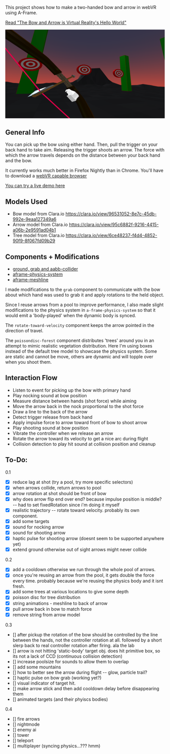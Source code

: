 This project shows how to make a two-handed bow and arrow in webVR using A-Frame.

[Read "The Bow and Arrow is Virtual Reality's Hello World"](https://medium.com/@jamesbpollack/the-bow-arrow-is-virtual-realitys-hello-world-b0556faa3ef8)

![Alt text](captures/cap1.png?raw=true "Early Tests")

## General Info

You can pick up the bow using either hand.  Then, pull the trigger on your back hand to take aim.  Releasing the trigger shoots an arrow.  The force with which the arrow travels depends on the distance between your back hand and the bow. 

It currently works much better in Firefox Nightly than in Chrome.  You'll have to download a [webVR capable browser](https://webvr.info/)

[You can try a live demo here](https://imgntn.github.io/jBow/)

## Models Used

- Bow model from Clara.io https://clara.io/view/96531052-8e7c-45db-992e-9eaa127349a6
- Arrow model from Clara.io https://clara.io/view/95c6882f-9216-4415-a06b-2e9591ad04b1
- Tree model from Clara.io https://clara.io/view/6ce48237-f4d4-4852-90f9-8f067fd09b29

## Components + Modifications

- [ground, grab and aabb-collider](https://github.com/aframevr/aframe/tree/master/examples/showcase/tracked-controls/components)
- [aframe-physics-system](https://github.com/donmccurdy/aframe-physics-system)
- [aframe-meshline](https://github.com/andreasplesch/aframe-meshline-component)

I made modifications to the ```grab``` component to communicate with the bow about which hand was used to grab it and apply rotations to the held object.

Since I reuse arrows from a pool to improve performance, I also made slight modifications to the physics system in ```a-frame-physics-system``` so that it would emit a 'body-played' when the dynamic body is synced.

The ```rotate-toward-velocity``` component keeps the arrow pointed in the direction of travel.

The ```poissondisc-forest``` component distributes 'trees' around you in an attempt to mimic realistic vegetation distribution.  Here I'm using boxes instead of the default tree model to showcase the physics system.  Some are static and cannot be move, others are dynamic and will topple over when you shoot them.

## Interaction Flow 

- Listen to event for picking up the bow with primary hand
- Play nocking sound at bow position
- Measure distance between hands (shot force) while aiming
- Move the arrow back in the nock proportional to the shot force
- Draw a line to the back of the arrow
- Detect trigger release from back hand
- Apply impulse force to arrow toward front of bow to shoot arrow
- Play shooting sound at bow position
- Vibrate the controller when we release an arrow
- Rotate the arrow toward its velocity to get a nice arc during flight
- Collision detection to play hit sound at collision position and cleanup

## To-Do:

0.1
- [x] reduce lag at shot (try a pool, try more specific selectors)
- [x] when arrows collide, return arrows to pool
- [x] arrow rotation at shot should be front of bow
- [x] why does arrow flip end over end?  because impulse position is middle? -- had to set fixedRotation since i'm doing it myself
- [x] realistic trajectory -- rotate toward velocity. probably its own component. 
- [x] add some targets
- [x] sound for nocking arrow
- [x] sound for shooting arrow
- [x] haptic pulse for shooting arrow (doesnt seem to be supported anywhere yet)
- [x] extend ground otherwise out of sight arrows might never collide

0.2
- [x] add a cooldown otherwise we run through the whole pool of arrows.
- [x] once you're reusing an arrow from the pool, it gets double the force every time.  probably because we're reusing the physics body and it isnt fresh. 
- [x] add some trees at various locations to give some depth 
- [x] poisson disc for tree distribution
- [x] string animations - meshline to back of arrow 
- [x] pull arrow back in bow to match force
- [x] remove string from arrow model

0.3
- [] after pickup the rotation of the bow should be controlled by the line between the hands, not the controller rotation at all. followed by a short slerp back to real controller rotation after firing.  ala the lab
- [] arrow is not hitting 'static-body' target obj.  does hit primitive box, so its not a lack of CCD (continuous collision detection)
- [] increase poolsize for sounds to allow them to overlap
- [] add some mountains
- [] how to better see the arrow during flight -- glow, particle trail?
- [] haptic pulse on bow grab (working yet?)
- [] visual indicator of target hit.  
- [] make arrow stick and then add cooldown delay before disappearing them
- [] animated targets (and their phyiscs bodies)

0.4
- [] fire arrows
- [] nightmode
- [] enemy ai
- [] tower
- [] teleport
- [] multiplayer (syncing physics...??? hmm)